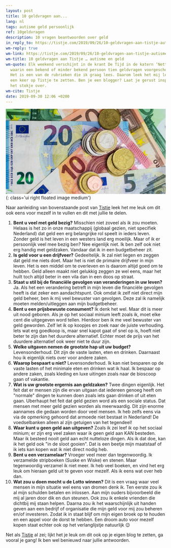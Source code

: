 ```yaml
---
layout: post
title: 10 geldvragen aan...
lang: nl
tags: autisme geld persoonlijk
ref: 10geldvragen
description: 10 vragen beantwoorden over geld
in_reply_to: https://tistje.com/2019/09/26/10-geldvragen-aan-tistje-autisme-en-geld/
wm-reply: true
wm-link: https://tistje.com/2019/09/26/10-geldvragen-aan-tistje-autisme-en-geld/
wm-title: 10 geldvragen aan Tistje … autisme en geld
wm-quote: Elk weekend verschijnt in de krant De Tijd in de katern ‘Netto’ een rubriek
  waarin een bekend of minder bekend persoon tien geldvragen voorgeschoteld krijgt.
  Het is een van de rubrieken die ik graag lees. Daarom leek het mij leuk om deze
  een keer op Tistje te zetten. Ben je een blogger? Laat je gerust inspireren en neem
  het stokje over.
wm-cite: Tistje
date: 2019-09-30 12:06 +0200
---
```

![Geld](/assets/img/moneyeuros.jpg){: class='ui right floated image medium'}

Naar aanleiding van bovenstaande post van [Tistje][1] leek het me leuk om dit ook eens voor mezelf in te vullen en dit met jullie te delen.

1. **Bent u veel met geld bezig?** Misschien niet zoveel als ik zou moeten. Helaas is het zo in onze maatschappij (globaal gezien, niet specifiek Nederland) dat geld een erg belangrijke rol speelt in ieders leven. Zonder geld is het leven in een westers land erg moeilijk. Maar of ik er persoonlijk veel mee bezig ben? Nee eigenlijk niet. Ik ben zelf ook niet erg handig met geldzaken. Vandaar dat ik in een budgetbeheer zit.
2. **Is geld voor u een drijfveer?** Gedeeltelijk. Ik zal niet liegen en zeggen dat geld me niets doet. Maar het is niet de primaire drijfveer in mijn leven. Het is een middel om te overleven en is daarom altijd goed om te hebben. Geld alleen maakt niet gelukkig zeggen ze wel eens, maar het huilt toch altijd beter in een vila dan in een doos op straat. 
3. **Staat u stil bij de financiële gevolgen van veranderingen in uw leven?** Ja. Als het een verandering betreft in mijn leven die financiële gevolgen heeft is dat zeker een aandachtspunt. Ook omdat ik zelf niet direct mijn geld beheer, ben ik mij veel bewuster van gevolgen. Deze zal ik namelijk moeten melden/uitleggen aan mijn budgetbeheer. 
4. **Bent u een prijsbewuste consument?** Ik denk het wel. Maar dit is meer uit nood geboren. Als je op het sociaal minium leeft zoals ik, moet elke cent die uitgegeven word tellen. Hierdoor ben ik me veel bewuster van geld geworden. Zelf let ik op koopjes en zoek naar de juiste verhouding. Iets wat erg goedkoop is, maar snel kapot gaat of snel op is, hoeft niet beter te zijn dan het duurdere alternatief. Echter moet de prijs van het duurdere alternatief ook weer niet te duur zijn.
5. **Welke uitgaven nemen de grootste hap uit uw budget?** Levensonderhoud. Dit zijn de vaste lasten, eten en drinken. Daarnaast hou ik eigenlijk niets over voor andere zaken.
6. **Waarop bespaart u niet?** Levensonderhoud. Ik kan niet besparen op de vaste lasten of het minimale eten en drinken wat ik haal. Ik bespaar op andere zaken, zoals kleding en luxe uitingen zoals naar de bioscoop gaan of vakantie.
7. **Wat is uw grootste ergernis aan geldzaken?** Twee dingen eigenlijk. Het feit dat er mensen zijn die ervan uitgaan dat iedereen genoeg heeft om "normale" dingen te kunnen doen zoals iets gaan drinken of uit eten gaan. Uberhaupt het feit dat geld gezien word als een sociale status. Dat mensen met meer geld gezien worden als meerwaardig. Dit zijn enorme aannames die gedaan worden door veel mensen. Ik heb zelfs eens via via de opmerking gehoord dat armoede niet bestaat in Nederland! De voedselbanken alleen al zijn getuigen van het tegendeel!
8. **Waar kunt u geen geld aan uitgeven?** Zoals ik zei leef ik op het sociaal minium; er zijn erg veel zaken waar ik geen geld aan KAN besteden. Maar ik besteed nooit geld aan echt nutteloze dingen. Als ik dat doe, kan ik het geld ook "in de sloot gooien". Dat is een beetje mijn maatstaaf of ik iets kan kopen wat ik niet direct nodig heb.
9. **Bent u een verzamelaar?** Vroeger veel meer dan tegenwoordig. Ik verzamelde stripboeken (Suske en Wiske) en stenen. Maar tegenwoordig verzamel ik niet meer. Ik heb veel boeken, en vind het erg leuk om hieraan geld uit te geven voor mezelf. Als ik eens wat over heb dan.
10. **Wat zou u doen mocht u de Lotto winnen?** Dit is een vraag waar veel mensen in mijn situatie wel eens van dromen denk ik. Ten eerste zou ik al mijn schulden betalen en inlossen. Aan mijn ouders bijvoorbeeld die mij al jaren door dik en dun steunen. Ook zou ik enkele vrienden die dichtbij mij staan helpen. Daarna zou ik het waarschijnlijk uit handen geven aan een bedrijf of organisatie die mijn geld voor mij zou beheren en/of investeren. Zodat ik in staat blijf om mijn eigen broek op te houden en een appel voor de dorst te hebben. Een droom auto voor mezelf kopen staat echter ook op het verlanglijstje natuurlijk :wink:

Net als [Tistje][1] al zei; lijkt het je leuk om dit ook op je eigen blog te zetten, ga vooral je gang! Ik ben wel benieuwd naar jullie antwoorden.

[1]: https://tistje.com "Tistje - Ervaringsblog Autisme Sinds 2008"
